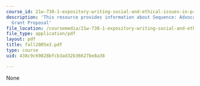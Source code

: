 ```yaml
---
course_id: 21w-730-1-expository-writing-social-and-ethical-issues-in-print-photography-and-film-fall-2005
description: 'This resource provides information about Sequence: Advocacy Essay or
  Grant Proposal'
file_location: /coursemedia/21w-730-1-expository-writing-social-and-ethical-issues-in-print-photography-and-film-fall-2005/438c9c69828bfcb3ad32b36627be8a38_fall2005e3.pdf
file_type: application/pdf
layout: pdf
title: fall2005e3.pdf
type: course
uid: 438c9c69828bfcb3ad32b36627be8a38

---
```

None